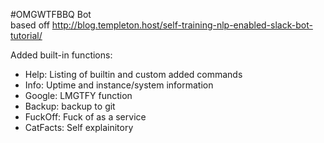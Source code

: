 #OMGWTFBBQ Bot  
based off
http://blog.templeton.host/self-training-nlp-enabled-slack-bot-tutorial/

Added built-in functions:
* Help: Listing of builtin and custom added commands
* Info: Uptime and instance/system information
* Google: LMGTFY function
* Backup: backup to git
* FuckOff: Fuck of as a service
* CatFacts: Self explainitory

